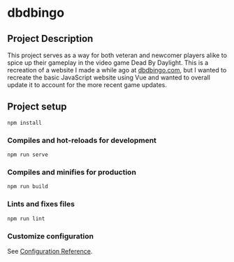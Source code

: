 # dbdbingo

## Project Description
This project serves as a way for both veteran and newcomer players alike to spice up their gameplay in the video game Dead By Daylight. This is a recreation of a website I made a while ago at [dbdbingo.com](https://dbdbingo.com/), but I wanted to recreate the basic JavaScript website using Vue and wanted to overall update it to account for the more recent game updates.

## Project setup
```
npm install
```

### Compiles and hot-reloads for development
```
npm run serve
```

### Compiles and minifies for production
```
npm run build
```

### Lints and fixes files
```
npm run lint
```

### Customize configuration
See [Configuration Reference](https://cli.vuejs.org/config/).
